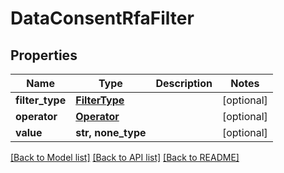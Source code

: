 # DataConsentRfaFilter


## Properties
Name | Type | Description | Notes
------------ | ------------- | ------------- | -------------
**filter_type** | [**FilterType**](FilterType.md) |  | [optional] 
**operator** | [**Operator**](Operator.md) |  | [optional] 
**value** | **str, none_type** |  | [optional] 

[[Back to Model list]](../README.md#documentation-for-models) [[Back to API list]](../README.md#documentation-for-api-endpoints) [[Back to README]](../README.md)


